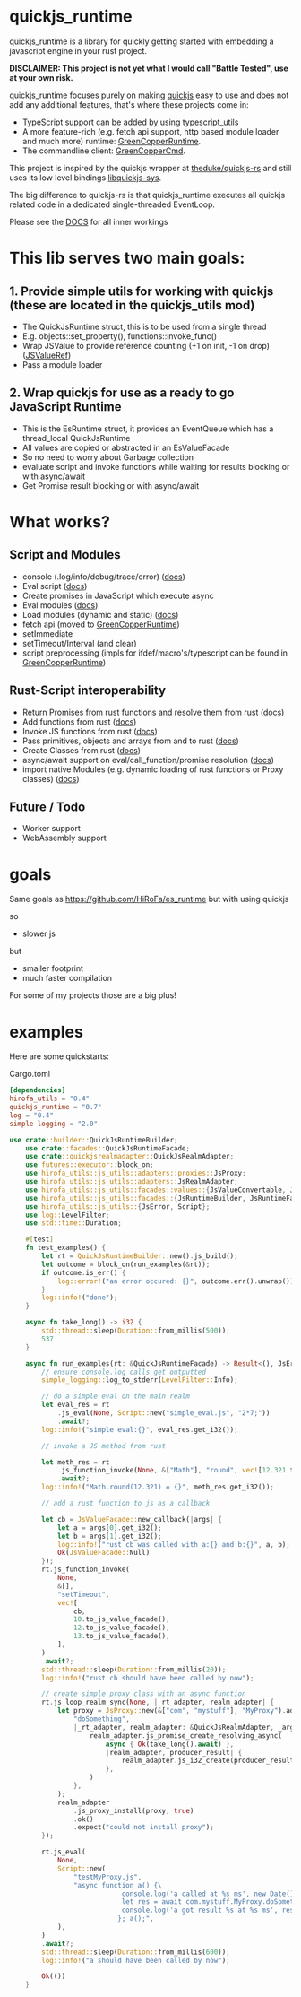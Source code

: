 # quickjs_runtime

quickjs_runtime is a library for quickly getting started with embedding a javascript engine in your rust project.

**DISCLAIMER: This project is not yet what I would call "Battle Tested", use at your own risk.**

quickjs_runtime focuses purely on making [quickjs](https://bellard.org/quickjs/) easy to use and does not add any additional features, that's where these projects come in:
* TypeScript support can be added by using [typescript_utils](https://github.com/HiRoFa/typescript_utils)
* A more feature-rich (e.g. fetch api support, http based module loader and much more) runtime: [GreenCopperRuntime](https://github.com/HiRoFa/GreenCopperRuntime).
* The commandline client: [GreenCopperCmd](https://github.com/HiRoFa/GreenCopperCmd).

This project is inspired by the quickjs wrapper at [theduke/quickjs-rs](https://github.com/theduke/quickjs-rs) and still uses its low level bindings [libquickjs-sys](https://crates.io/crates/libquickjs-sys).

The big difference to quickjs-rs is that quickjs_runtime executes all quickjs related code in a dedicated single-threaded EventLoop.

Please see the [DOCS](https://hirofa.github.io/quickjs_es_runtime/quickjs_runtime/index.html) for all inner workings

# This lib serves two main goals:

## 1. Provide simple utils for working with quickjs (these are located in the quickjs_utils mod)
* The QuickJsRuntime struct, this is to be used from a single thread 
* E.g. objects::set_property(), functions::invoke_func()
* Wrap JSValue to provide reference counting (+1 on init, -1 on drop) ([JSValueRef](https://hirofa.github.io/quickjs_es_runtime/quickjs_runtime/valueref/struct.JSValueRef.html))
* Pass a module loader

## 2. Wrap quickjs for use as a ready to go JavaScript Runtime
* This is the EsRuntime struct, it provides an EventQueue which has a thread_local QuickJsRuntime
* All values are copied or abstracted in an EsValueFacade
* So no need to worry about Garbage collection
* evaluate script and invoke functions while waiting for results blocking or with async/await  
* Get Promise result blocking or with async/await

# What works?

## Script and Modules

* console (.log/info/debug/trace/error) ([docs](https://hirofa.github.io/quickjs_es_runtime/quickjs_runtime/features/console/index.html))
* Eval script ([docs](https://hirofa.github.io/quickjs_es_runtime/quickjs_runtime/esruntime/struct.EsRuntime.html#method.eval_sync))
* Create promises in JavaScript which execute async
* Eval modules ([docs](https://hirofa.github.io/quickjs_es_runtime/quickjs_runtime/esruntime/struct.EsRuntime.html#method.eval_module_sync))
* Load modules (dynamic and static) ([docs](https://hirofa.github.io/quickjs_es_runtime/quickjs_runtime/esruntimebuilder/struct.EsRuntimeBuilder.html#method.module_script_loader))
* fetch api (moved to [GreenCopperRuntime](https://github.com/HiRoFa/GreenCopperRuntime))
* setImmediate
* setTimeout/Interval (and clear)
* script preprocessing (impls for ifdef/macro's/typescript can be found in [GreenCopperRuntime](https://github.com/HiRoFa/GreenCopperRuntime))

## Rust-Script interoperability

* Return Promises from rust functions and resolve them from rust ([docs](https://hirofa.github.io/quickjs_es_runtime/quickjs_runtime/esruntime_utils/promises/fn.new_resolving_promise.html))
* Add functions from rust ([docs](https://hirofa.github.io/quickjs_es_runtime/quickjs_runtime/esruntime/struct.EsRuntime.html#method.set_function))
* Invoke JS functions from rust ([docs](https://hirofa.github.io/quickjs_es_runtime/quickjs_runtime/esruntime/struct.EsRuntime.html#method.call_function_sync))
* Pass primitives, objects and arrays from and to rust ([docs](https://hirofa.github.io/quickjs_es_runtime/quickjs_runtime/quickjs_utils/primitives/index.html))
* Create Classes from rust ([docs](https://hirofa.github.io/quickjs_es_runtime/quickjs_runtime/reflection/struct.Proxy.html))
* async/await support on eval/call_function/promise resolution ([docs](https://hirofa.github.io/quickjs_es_runtime/quickjs_runtime/esvalue/struct.EsValueFacade.html#method.get_promise_result))
* import native Modules (e.g. dynamic loading of rust functions or Proxy classes) ([docs](https://hirofa.github.io/quickjs_es_runtime/quickjs_runtime/esruntimebuilder/struct.EsRuntimeBuilder.html#method.native_module_loader))

## Future / Todo

* Worker support
* WebAssembly support

# goals

Same goals as https://github.com/HiRoFa/es_runtime but with using quickjs

so 
* slower js

but
 
* smaller footprint 
* much faster compilation

For some of my projects those are a big plus!

# examples

Here are some quickstarts:

Cargo.toml

```toml
[dependencies]
hirofa_utils = "0.4"
quickjs_runtime = "0.7"
log = "0.4"
simple-logging = "2.0"
```

```rust
use crate::builder::QuickJsRuntimeBuilder;
    use crate::facades::QuickJsRuntimeFacade;
    use crate::quickjsrealmadapter::QuickJsRealmAdapter;
    use futures::executor::block_on;
    use hirofa_utils::js_utils::adapters::proxies::JsProxy;
    use hirofa_utils::js_utils::adapters::JsRealmAdapter;
    use hirofa_utils::js_utils::facades::values::{JsValueConvertable, JsValueFacade};
    use hirofa_utils::js_utils::facades::{JsRuntimeBuilder, JsRuntimeFacade};
    use hirofa_utils::js_utils::{JsError, Script};
    use log::LevelFilter;
    use std::time::Duration;

    #[test]
    fn test_examples() {
        let rt = QuickJsRuntimeBuilder::new().js_build();
        let outcome = block_on(run_examples(&rt));
        if outcome.is_err() {
            log::error!("an error occured: {}", outcome.err().unwrap());
        }
        log::info!("done");
    }

    async fn take_long() -> i32 {
        std::thread::sleep(Duration::from_millis(500));
        537
    }

    async fn run_examples(rt: &QuickJsRuntimeFacade) -> Result<(), JsError> {
        // ensure console.log calls get outputted
        simple_logging::log_to_stderr(LevelFilter::Info);

        // do a simple eval on the main realm
        let eval_res = rt
            .js_eval(None, Script::new("simple_eval.js", "2*7;"))
            .await?;
        log::info!("simple eval:{}", eval_res.get_i32());

        // invoke a JS method from rust

        let meth_res = rt
            .js_function_invoke(None, &["Math"], "round", vec![12.321.to_js_value_facade()])
            .await?;
        log::info!("Math.round(12.321) = {}", meth_res.get_i32());

        // add a rust function to js as a callback

        let cb = JsValueFacade::new_callback(|args| {
            let a = args[0].get_i32();
            let b = args[1].get_i32();
            log::info!("rust cb was called with a:{} and b:{}", a, b);
            Ok(JsValueFacade::Null)
        });
        rt.js_function_invoke(
            None,
            &[],
            "setTimeout",
            vec![
                cb,
                10.to_js_value_facade(),
                12.to_js_value_facade(),
                13.to_js_value_facade(),
            ],
        )
        .await?;
        std::thread::sleep(Duration::from_millis(20));
        log::info!("rust cb should have been called by now");

        // create simple proxy class with an async function
        rt.js_loop_realm_sync(None, |_rt_adapter, realm_adapter| {
            let proxy = JsProxy::new(&["com", "mystuff"], "MyProxy").add_static_method(
                "doSomething",
                |_rt_adapter, realm_adapter: &QuickJsRealmAdapter, _args| {
                    realm_adapter.js_promise_create_resolving_async(
                        async { Ok(take_long().await) },
                        |realm_adapter, producer_result| {
                            realm_adapter.js_i32_create(producer_result)
                        },
                    )
                },
            );
            realm_adapter
                .js_proxy_install(proxy, true)
                .ok()
                .expect("could not install proxy");
        });

        rt.js_eval(
            None,
            Script::new(
                "testMyProxy.js",
                "async function a() {\
                            console.log('a called at %s ms', new Date().getTime());\
                            let res = await com.mystuff.MyProxy.doSomething();\
                            console.log('a got result %s at %s ms', res, new Date().getTime());\
                           }; a();",
            ),
        )
        .await?;
        std::thread::sleep(Duration::from_millis(600));
        log::info!("a should have been called by now");

        Ok(())
    }
```
